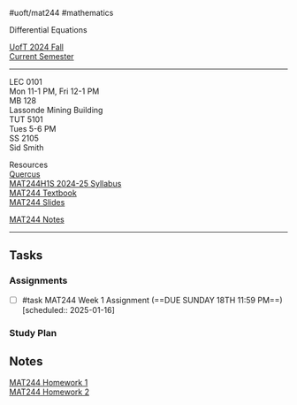 #uoft/mat244 #mathematics 

Differential Equations

[UofT 2024 Fall](UofT%202024%20Fall)  
[Current Semester](Current%20Semester)

---
LEC 0101  
	Mon 11-1 PM, Fri 12-1 PM  
	MB 128  
	Lassonde Mining Building  
TUT 5101  
	Tues 5-6 PM  
	SS 2105  
	Sid Smith

Resources  
	[Quercus](https://q.utoronto.ca/courses/381675)  
	[MAT244H1S 2024-25 Syllabus](attachments/MAT244H1S%202024-25%20Syllabus.pdf)  
	[MAT244 Textbook](MAT244%20Notes/attachments/MAT244%20Textbook.pdf)  
	[MAT244 Slides](MAT244%20Notes/attachments/MAT244%20Slides.pdf)

[MAT244 Notes](MAT244%20Notes/MAT244%20Notes.md)

---

## Tasks
### Assignments
- [ ] #task MAT244 Week 1 Assignment (==DUE SUNDAY 18TH 11:59 PM==) [scheduled:: 2025-01-16] 

### Study Plan

## Notes
[MAT244 Homework 1](MAT244%20Homework%201.md)  
[MAT244 Homework 2](MAT244%20Homework%202.md)